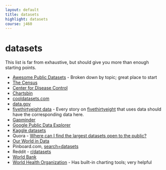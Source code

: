 ```yaml
---
layout: default
title: datasets
highlight: datasets
course: j460
---
```

# datasets
This list is far from exhaustive, but should give you more than enough starting points.

 * [Awesome Public Datasets](https://github.com/caesar0301/awesome-public-datasets) - Broken down by topic; great place to start
 * [The Census](https://census.gov/)
 * [Center for Disease Control](https://www.cdc.gov/DataStatistics/)
 * [Chartsbin](http://chartsbin.com/)
 * [cooldatasets.com](http://cooldatasets.com/)
 * [data.gov](https://www.data.gov/)
 * [fivethirtyeight data](https://github.com/fivethirtyeight/data) - Every story on [fivethirtyeight](https://fivethirtyeight.com/) that uses data should have the corresponding data here.
 * [Gapminder](http://www.gapminder.org/data/)
 * [Google Public Data Explorer](https://www.google.com/publicdata/directory)
 * [Kaggle datasets](https://www.kaggle.com/datasets)
 * Quora - [Where can I find the largest datasets open to the public?](https://www.quora.com/Where-can-I-find-large-datasets-open-to-the-public)
 * [Our World in Data](https://ourworldindata.org/)
 * Pinboard.com, [search=datasets](https://pinboard.in/search/?query=datasets&all=Search+All)
 * Reddit - [r/datasets](https://www.reddit.com/r/datasets/)
 * [World Bank](http://data.worldbank.org/)
 * [World Health Organization](http://www.who.int/gho/en/) - Has built-in charting tools; very helpful
